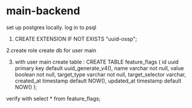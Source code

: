 # main-backend

set up postgres locally.
log in to psql

1. CREATE EXTENSION IF NOT EXISTS "uuid-ossp";

2.create role create db for user main

3. with user main create table : CREATE TABLE feature_flags (
   id uuid primary key default uuid_generate_v4(),
  name varchar not null,
  value boolean not null,
  target_type varchar not null,
  target_selector varchar,
  created_at timestamp default NOW(),
  updated_at timestamp default NOW()
);

verify with select * from feature_flags;


